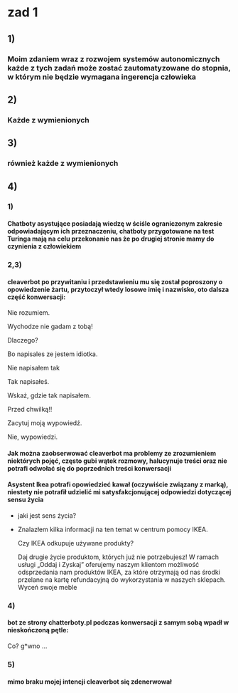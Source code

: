 ﻿# zad 1

## 1)

### Moim zdaniem wraz z rozwojem systemów autonomicznych każde z tych zadań może zostać zautomatyzowane do stopnia, w którym nie będzie wymagana ingerencja człowieka
## 2)

### Każde z wymienionych 
## 3)

### również każde z wymienionych
## 4)

### 1)
#### Chatboty asystujące posiadają wiedzę w ściśle ograniczonym zakresie odpowiadającym ich przeznaczeniu, chatboty przygotowane na test Turinga mają na celu przekonanie nas że po drugiej stronie mamy do czynienia z człowiekiem

### 2,3)
#### cleaverbot po przywitaniu i przedstawieniu mu się został poproszony o opowiedzenie żartu, przytoczył wtedy losowe imię i nazwisko, oto dalsza część konwersacji:

Nie rozumiem.

Wychodze nie gadam z tobą!

Dlaczego?

Bo napisales ze jestem idiotka.

Nie napisałem tak

Tak napisałeś.

Wskaż, gdzie tak napisałem.

Przed chwilką!!

Zacytuj moją wypowiedź.

Nie, wypowiedzi.

#### Jak można zaobserwować cleaverbot ma problemy ze zrozumieniem niektórych pojęć, często gubi wątek rozmowy, halucynuje treści oraz nie potrafi odwołać się do poprzednich treści konwersacji 

#### Asystent Ikea potrafi opowiedzieć kawał (oczywiście związany z marką), niestety nie potrafił udzielić mi satysfakcjonującej odpowiedzi dotyczącej sensu życia

-   jaki jest sens życia?
    
-   Znalazłem kilka informacji na ten temat w centrum pomocy IKEA.
    
    Czy IKEA odkupuje używane produkty?
    
    Daj drugie życie produktom, których już nie potrzebujesz! W ramach usługi „Oddaj i Zyskaj” oferujemy naszym klientom możliwość odsprzedania nam produktów IKEA, za które otrzymają od nas środki przelane na kartę refundacyjną do wykorzystania w naszych sklepach. Wyceń swoje meble  
### 4)
#### bot ze strony chatterboty.pl podczas konwersacji z samym sobą wpadł w nieskończoną pętle:

Co?
g*wno
...

### 5)
#### mimo braku mojej intencji cleaverbot się zdenerwował
   
